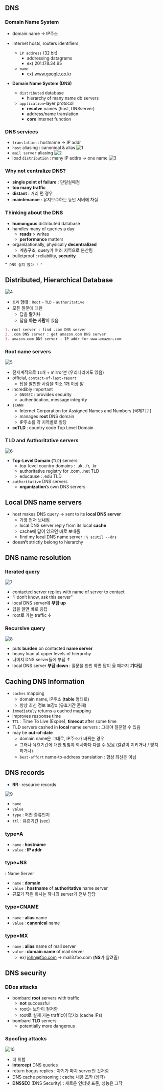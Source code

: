 ## DNS

### Domain Name System

- domain name → IP주소
- Internet hosts, routers identifiers
  - `IP address` (32 bit)
    - addressing datagrams
    - ex) 201.178.34.95
  - `name`
    - ex) www.google.co.kr
    
- **Domain Name System (DNS)**
  - `distributed` database
    - hierarchy of many name db servers
  - `application`-layer protocol
    - **resolve** names (host, DNSserver)
    - address/name translation
    - **core** Internet function

### DNS services

- `translation` : hostname → IP addr
- `host` aliasing : canonical & alias
![1](./images/dns-1.png)
- `mail server` aliasing
![2](./images/dns-2.png)
- load `distribution` : many IP addrs → one name
![3](./images/dns-3.png)

### Why **not** centralize DNS?

- **single point of failure** : 단일실패점
- **too many traffic**
- **distant** : 거리 먼 경우
- **maintenance** : 유지보수하는 동안 서버에 차질

### Thinking about the DNS

- **humongous** distributed database
- handles many of queries a day
  - **reads** > writes
  - **performance** matters
- organizationally, physically **decentralized**
    - 계층구조, query가 여러 지역으로 분산됨
- bulletproof : reliability, **security**

```md
“ DNS 쉽지 않다 ! "
```


## Distributed, Hierarchical Database

![4](./images/dns-4.png)

- `트리` 형태 : `Root` - `TLD` - `authoritative`
- 모든 질문에 대한
  - 답을 **알거나**
  - 답을 **아는 사람**이 있음

```md
1. root server : find .com DNS server
2. .com DNS server : get amazon.com DNS server
3. amazon.com DNS server : IP addr for www.amazon.com
```

### Root name servers

![5](./images/dns-5.png)

- 전세계적으로 `13`개 + mirror본 (우리나라에도 있음)
- official, `contact-of-last-resort`
  - 답을 알만한 사람을 최소 1개 이상 앎
- incredibly important
  - `DNSSEC` : provides security
  - authentication, message integrity
- `ICANN`
  - Internet Corporation for Assigned Names and Numbers (국제기구)
  - manages **root** DNS domain
  - IP주소를 각 지역별로 할당
- **ccTLD** : country code Top Level Domain

### TLD and Authoritative servers

![6](./images/dns-6.png)

- **Top-Level Domain (**`TLD`**)** servers
  - top-level country domains : .uk, .fr, .kr
  - authoritative registry for .com, .net TLD
  - educause : .edu TLD
- `authoritative` DNS servers
  - **organization**’s own DNS servers


## Local DNS name servers

- host makes DNS query → sent to its **local DNS server**
    - 가장 먼저 보내짐
    - local DNS server reply from its local **cache**
    - cache에 답이 있으면 바로 보내줌
    - find my local DNS name server : `% scutil --dns`
- does**n’t** strictly belong to hierarchy


## DNS name resolution

### Iterated query

![7](./images/dns-7.png)

- contacted server replies with name of server to contact
- “I don’t know, ask this server”
- local DNS server에 **부담 up**
- 답을 알면 바로 응답
- root로 가는 traffic ↓

### Recursive query

![8](./images/dns-8.png)

- puts **burden** on contacted **name server**
- heavy load at upper levels of hierarchy
- 나머지 DNS server들에 부담 ↑
- local DNS server **부담 down** : 질문을 한번 하면 답이 올 때까지 **기다림**


## Caching DNS Information

- `caches` mapping
  - domain name, IP주소 (**table** 형태로)
  - 항상 최신 정보 보장x (유효기간 존재)
- `immediately` returns a cached mapping
- improves response time
- `TTL` : Time To Live (Expire), **timeout** after some time
- TLD servers cashed in **local** name servers : 그래야 질문할 수 있음
- may be **out-of-date**
  - domain name은 그대로, IP주소가 바뀌는 경우
  - 그러나 유효기간에 대한 방침이 회사마다 다를 수 있음 (칼같이 지키거나 / 방치하거나)
  - `best-effort` name-to-address translation : 항상 최신은 아님


## DNS records

- **RR** : resource records

![9](./images/dns-9.png)

- `name`
- `value`
- `type` : 어떤 종류인지
- `ttl` : 유효기간 (sec)

### type=A

- `name` : **hostname**
- `value` : **IP addr**

### type=NS

: Name Server

- `name` : **domain**
- `value` : **hostname** of
**authoritative** name server
- 규모가 작은 회사는 하나의 server가 전부 담당

### type=CNAME

- `name` : **alias** name
- `value` : **canonical** name

### type=MX

- `name` : **alias** name of mail server
- `value` : **domain name** of mail server
  - ex) john@foo.com → mail3.foo.com (**NS**가 알려줌)


## DNS security

### DDos attacks

- bombard **root** servers with traffic
  - **not** successful
  - root는 보안이 철저함
  - root로 실제 가는 traffic이 많지x (cache IPs)
- bombard **TLD** servers
  - potentially more dangerous

### Spoofing attacks

![10](./images/dns-10.png)

- 더 위험
- **intercept** DNS queries
- return bogus replies : 자기가 마치 server인 것처럼
- DNS cache poinsoning : cache 내용 조작 (심각)
- **DNSSEC** (DNS Security) : 새로운 인터넷 표준, 성능은 그닥